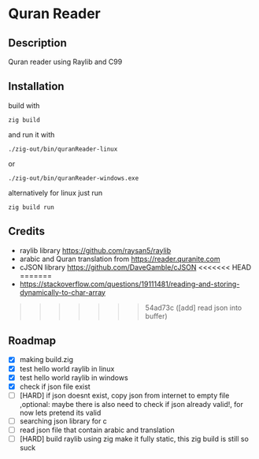 # Quran Reader

## Description
Quran reader using Raylib and C99

## Installation

build with 
```zig
zig build
```
 and run it with 
```zig
./zig-out/bin/quranReader-linux 
```
or 
```zig
./zig-out/bin/quranReader-windows.exe
```

alternatively for linux just run 

```zig
zig build run
```


## Credits

- raylib library https://github.com/raysan5/raylib
- arabic and Quran translation from https://reader.quranite.com
- cJSON library https://github.com/DaveGamble/cJSON
<<<<<<< HEAD
=======
- https://stackoverflow.com/questions/19111481/reading-and-storing-dynamically-to-char-array
>>>>>>> 54ad73c ([add] read json into buffer)

## Roadmap
- [x] making build.zig
- [x] test hello world raylib in linux 
- [x] test hello world raylib in windows
- [x] check if json file exist
- [ ] [HARD] if json doesnt exist, copy json from internet to empty file ,optional: maybe there is also need  to check if json already valid!, for now lets pretend its valid
- [ ] searching json library for c  
- [ ] read json file that contain arabic and translation
- [ ] [HARD] build raylib using zig make it fully static, this zig build is still so suck 
